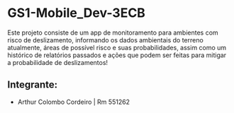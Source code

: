 # GS1-Mobile_Dev-3ECB
Este projeto consiste de um app de monitoramento para ambientes com risco de deslizamento, informando os dados ambientais do terreno atualmente, áreas de possível risco e suas probabilidades, assim como um histórico de relatórios passados e ações que podem ser feitas para mitigar a probabilidade de deslizamentos!

## Integrante:
- Arthur Colombo Cordeiro  |  Rm 551262



